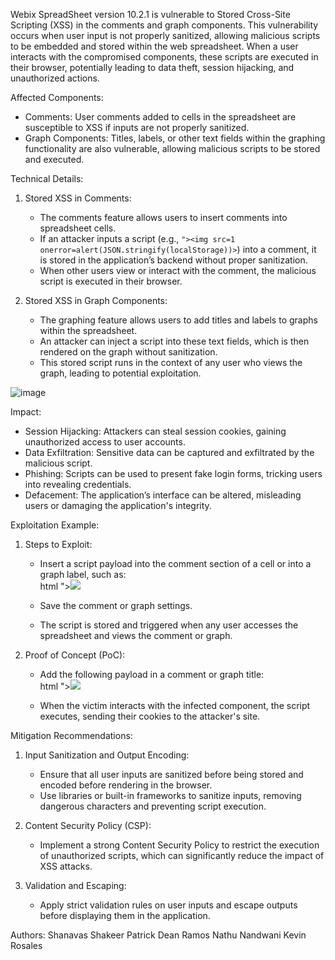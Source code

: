 Webix SpreadSheet version 10.2.1 is vulnerable to Stored Cross-Site Scripting (XSS) in the comments and graph components. This vulnerability occurs when user input is not properly sanitized, allowing malicious scripts to be embedded and stored within the web spreadsheet. When a user interacts with the compromised components, these scripts are executed in their browser, potentially leading to data theft, session hijacking, and unauthorized actions.

Affected Components:
- Comments: User comments added to cells in the spreadsheet are susceptible to XSS if inputs are not properly sanitized.
- Graph Components: Titles, labels, or other text fields within the graphing functionality are also vulnerable, allowing malicious scripts to be stored and executed.

Technical Details:

1. Stored XSS in Comments:
   - The comments feature allows users to insert comments into spreadsheet cells.
   - If an attacker inputs a script (e.g., `"><img src=1 onerror=alert(JSON.stringify(localStorage))>`) into a comment, it is stored in the application’s backend without proper sanitization.
   - When other users view or interact with the comment, the malicious script is executed in their browser.

2. Stored XSS in Graph Components:
   - The graphing feature allows users to add titles and labels to graphs within the spreadsheet.
   - An attacker can inject a script into these text fields, which is then rendered on the graph without sanitization.
   - This stored script runs in the context of any user who views the graph, leading to potential exploitation.
     
  ![image](https://github.com/user-attachments/assets/482997b8-782e-47c6-b794-0995a58d6146)


Impact:
- Session Hijacking: Attackers can steal session cookies, gaining unauthorized access to user accounts.
- Data Exfiltration: Sensitive data can be captured and exfiltrated by the malicious script.
- Phishing: Scripts can be used to present fake login forms, tricking users into revealing credentials.
- Defacement: The application’s interface can be altered, misleading users or damaging the application's integrity.

Exploitation Example:

1. Steps to Exploit:
   - Insert a script payload into the comment section of a cell or into a graph label, such as:  
    html
     "><img src=1 onerror=alert(JSON.stringify(localStorage))>
     
   - Save the comment or graph settings.
   - The script is stored and triggered when any user accesses the spreadsheet and views the comment or graph.

2. Proof of Concept (PoC):
   - Add the following payload in a comment or graph title:  
    html
     "><img src=1 onerror=alert(JSON.stringify(localStorage))>
     
   - When the victim interacts with the infected component, the script executes, sending their cookies to the attacker's site.

Mitigation Recommendations:

1. Input Sanitization and Output Encoding:
   - Ensure that all user inputs are sanitized before being stored and encoded before rendering in the browser.
   - Use libraries or built-in frameworks to sanitize inputs, removing dangerous characters and preventing script execution.

2. Content Security Policy (CSP):
   - Implement a strong Content Security Policy to restrict the execution of unauthorized scripts, which can significantly reduce the impact of XSS attacks.

3. Validation and Escaping:
   - Apply strict validation rules on user inputs and escape outputs before displaying them in the application.


Authors:
Shanavas Shakeer
Patrick Dean Ramos
Nathu Nandwani
Kevin Rosales
